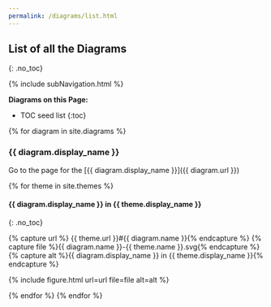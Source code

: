 ```yaml
---
permalink: /diagrams/list.html
---
```

## List of all the Diagrams
{: .no_toc}

{% include subNavigation.html %}

**Diagrams on this Page:**

* TOC seed list
{:toc}

{% for diagram in site.diagrams %}

### {{ diagram.display_name }}

Go to the page for the [{{ diagram.display_name }}]({{ diagram.url }})

{% for theme in site.themes %}

#### {{ diagram.display_name }} in {{ theme.display_name }}
{: .no_toc}

{% capture url %} {{ theme.url }}#{{ diagram.name }}{% endcapture %}
{% capture file %}{{ diagram.name }}-{{ theme.name }}.svg{% endcapture %}
{% capture alt %}{{ diagram.display_name }} in {{ theme.display_name }}{% endcapture %}

{% include figure.html url=url file=file alt=alt %}

{% endfor %}
{% endfor %}
